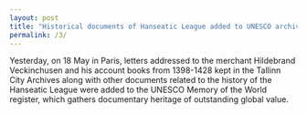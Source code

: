 ```yaml
---
layout: post
title: "Historical documents of Hanseatic League added to UNESCO archival heritage list"
permalink: /3/
---
```

Yesterday, on 18 May in Paris, letters addressed to the merchant Hildebrand Veckinchusen and his account books from 1398-1428 kept in the Tallinn City Archives along with other documents related to the history of the Hanseatic League were added to the UNESCO Memory of the World register, which gathers documentary heritage of outstanding global value.